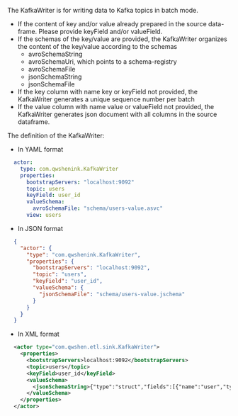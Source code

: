 The KafkaWriter is for writing data to Kafka topics in batch mode.

- If the content of key and/or value already prepared in the source data-frame. Please provide keyField and/or valueField.
- If the schemas of the key/value are provided, the KafkaWriter organizes the content of the key/value according to the schemas
  - avroSchemaString
  - avroSchemaUri, which points to a schema-registry
  - avroSchemaFile
  - jsonSchemaString
  - jsonSchemaFile
- If the key column with name key or keyField not provided, the KafkaWriter generates a unique sequence number per batch
- If the value column with name value or valueField not provided, the KafkaWriter generates json document with all columns in the source dataframe.

The definition of the KafkaWriter:

- In YAML format
```yaml
  actor:
    type: com.qwshenink.KafkaWriter
    properties:
      bootstrapServers: "localhost:9092"
      topic: users
      keyField: user_id
      valueSchema:
        avroSchemaFile: "schema/users-value.asvc"
      view: users
```
- In JSON format
```json
  {
    "actor": {
      "type": "com.qwshenink.KafkaWriter",
      "properties": {
        "bootstrapServers": "localhost:9092",
        "topic": "users",
        "keyField": "user_id",
        "valueSchema": {
          "jsonSchemaFile": "schema/users-value.jschema"
        }
      }
    }
  }
```
- In XML format
```xml
  <actor type="com.qwshen.etl.sink.KafkaWriter">
    <properties>
      <bootstrapServers>localhost:9092</bootstrapServers>
      <topic>users</topic>
      <keyField>user_id</keyField>
      <valueSchema>
        <jsonSchemaString>{"type":"struct","fields":[{"name":"user","type":"string","nullable":true},{"name":"event","type":"string","nullable":true}]}</jsonSchemaString>
      </valueSchema>
    </properties>
  </actor>
```
